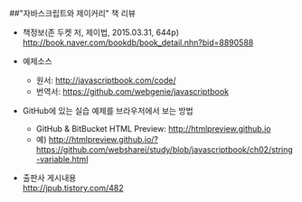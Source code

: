 ##"자바스크립트와 제이커리" 책 리뷰

* 책정보(존 두켓 저, 제이법, 2015.03.31, 644p)<br>
  http://book.naver.com/bookdb/book_detail.nhn?bid=8890588

* 예제소스<br>
  - 원서: http://javascriptbook.com/code/
  - 번역서: https://github.com/webgenie/javascriptbook

* GitHub에 있는 실습 예제를 브라우저에서 보는 방법<br>
  - GitHub & BitBucket HTML Preview: http://htmlpreview.github.io<br>
  - 예) http://htmlpreview.github.io/?https://github.com/websharei/study/blob/javascriptbook/ch02/string-variable.html

* 출판사 게시내용<br>
  http://jpub.tistory.com/482
